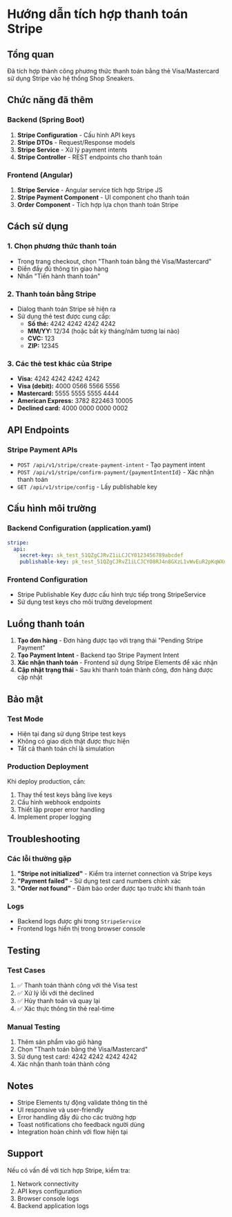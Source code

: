 # Hướng dẫn tích hợp thanh toán Stripe

## Tổng quan
Đã tích hợp thành công phương thức thanh toán bằng thẻ Visa/Mastercard sử dụng Stripe vào hệ thống Shop Sneakers.

## Chức năng đã thêm

### Backend (Spring Boot)
1. **Stripe Configuration** - Cấu hình API keys
2. **Stripe DTOs** - Request/Response models
3. **Stripe Service** - Xử lý payment intents
4. **Stripe Controller** - REST endpoints cho thanh toán

### Frontend (Angular)
1. **Stripe Service** - Angular service tích hợp Stripe JS
2. **Stripe Payment Component** - UI component cho thanh toán
3. **Order Component** - Tích hợp lựa chọn thanh toán Stripe

## Cách sử dụng

### 1. Chọn phương thức thanh toán
- Trong trang checkout, chọn "Thanh toán bằng thẻ Visa/Mastercard"
- Điền đầy đủ thông tin giao hàng
- Nhấn "Tiến hành thanh toán"

### 2. Thanh toán bằng Stripe
- Dialog thanh toán Stripe sẽ hiện ra
- Sử dụng thẻ test được cung cấp:
  - **Số thẻ:** 4242 4242 4242 4242
  - **MM/YY:** 12/34 (hoặc bất kỳ tháng/năm tương lai nào)
  - **CVC:** 123
  - **ZIP:** 12345

### 3. Các thẻ test khác của Stripe
- **Visa:** 4242 4242 4242 4242
- **Visa (debit):** 4000 0566 5566 5556
- **Mastercard:** 5555 5555 5555 4444
- **American Express:** 3782 822463 10005
- **Declined card:** 4000 0000 0000 0002

## API Endpoints

### Stripe Payment APIs
- `POST /api/v1/stripe/create-payment-intent` - Tạo payment intent
- `POST /api/v1/stripe/confirm-payment/{paymentIntentId}` - Xác nhận thanh toán
- `GET /api/v1/stripe/config` - Lấy publishable key

## Cấu hình môi trường

### Backend Configuration (application.yaml)
```yaml
stripe:
  api:
    secret-key: sk_test_51QZgCJRvZ1iLCJCY0123456789abcdef
    publishable-key: pk_test_51QZgCJRvZ1iLCJCYO8RJ4n8GXzL1vWvEuR2pKqWXn2aK5dT6xU9vL4e3sA7bC1yZ8oE
```

### Frontend Configuration
- Stripe Publishable Key được cấu hình trực tiếp trong StripeService
- Sử dụng test keys cho môi trường development

## Luồng thanh toán

1. **Tạo đơn hàng** - Đơn hàng được tạo với trạng thái "Pending Stripe Payment"
2. **Tạo Payment Intent** - Backend tạo Stripe Payment Intent
3. **Xác nhận thanh toán** - Frontend sử dụng Stripe Elements để xác nhận
4. **Cập nhật trạng thái** - Sau khi thanh toán thành công, đơn hàng được cập nhật

## Bảo mật

### Test Mode
- Hiện tại đang sử dụng Stripe test keys
- Không có giao dịch thật được thực hiện
- Tất cả thanh toán chỉ là simulation

### Production Deployment
Khi deploy production, cần:
1. Thay thế test keys bằng live keys
2. Cấu hình webhook endpoints
3. Thiết lập proper error handling
4. Implement proper logging

## Troubleshooting

### Các lỗi thường gặp
1. **"Stripe not initialized"** - Kiểm tra internet connection và Stripe keys
2. **"Payment failed"** - Sử dụng test card numbers chính xác
3. **"Order not found"** - Đảm bảo order được tạo trước khi thanh toán

### Logs
- Backend logs được ghi trong `StripeService`
- Frontend logs hiển thị trong browser console

## Testing

### Test Cases
1. ✅ Thanh toán thành công với thẻ Visa test
2. ✅ Xử lý lỗi với thẻ declined
3. ✅ Hủy thanh toán và quay lại
4. ✅ Xác thực thông tin thẻ real-time

### Manual Testing
1. Thêm sản phẩm vào giỏ hàng
2. Chọn "Thanh toán bằng thẻ Visa/Mastercard"
3. Sử dụng test card: 4242 4242 4242 4242
4. Xác nhận thanh toán thành công

## Notes

- Stripe Elements tự động validate thông tin thẻ
- UI responsive và user-friendly
- Error handling đầy đủ cho các trường hợp
- Toast notifications cho feedback người dùng
- Integration hoàn chỉnh với flow hiện tại

## Support

Nếu có vấn đề với tích hợp Stripe, kiểm tra:
1. Network connectivity
2. API keys configuration  
3. Browser console logs
4. Backend application logs 